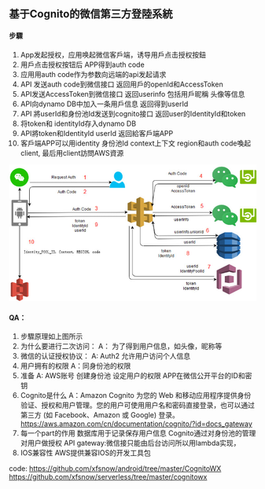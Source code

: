 ## 基于Cognito的微信第三方登陸系統

 

#### 步驟
1.	App发起授权，应用唤起微信客戶端，诱导用戶点击授权按鈕
2.	用戶点击授权按钮后 APP得到auth code
3.	应用用auth code作为参数向远端的api发起请求
4.	API 发送auth code到微信接口  返回用戶的openId和AccessToken
5.	API发送AccessToken到微信接口 返回userinfo  包括用戶昵稱 头像等信息
6.	API向dynamo DB中加入一条用戶信息 返回得到userId
7.	API 將userId和身份池Id发送到cognito接口  返回user的IdentityId和token
8.	将token和 identityId存入dynamo DB
9.	API將token和IdentityId userId 返回給客戶端APP
10.	客戶端APP可以用identity 身份池Id context上下文 region和auth code喚起client, 最后用client訪問AWS資源

  ![图片1](./assets/cognito/archi.png)

#### QA：
1.	步驟原理如上图所示
2.	为什么要进行二次访问：
A： 为了得到用户信息，如头像，昵称等
3.	微信的认证授权协议：
A: Auth2  允许用户访问个人信息
4.	用户拥有的权限
A：同身份池的权限
5.	准备
A: AWS账号  创建身份池  设定用户的权限  APP在微信公开平台的ID和密钥
6.	Cognito是什么
A：Amazon Cognito 为您的 Web 和移动应用程序提供身份验证、授权和用户管理。您的用户可使用用户名和密码直接登录，也可以通过第三方 (如 Facebook、Amazon 或 Google) 登录。  https://aws.amazon.com/cn/documentation/cognito/?id=docs_gateway
7.	每一个part的作用
数据库用于记录保存用户信息
Cognito通过对身份池的管理对用户做授权
API gateway:微信接只能由后台访问所以用lambda实现，
8.	IOS兼容性
AWS提供兼容IOS的开发工具包

code:
https://github.com/xfsnow/android/tree/master/CognitoWX
https://github.com/xfsnow/serverless/tree/master/cognitowx
